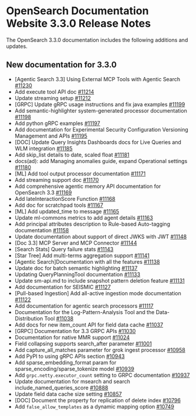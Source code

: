 # OpenSearch Documentation Website 3.3.0 Release Notes

The OpenSearch 3.3.0 documentation includes the following additions and updates.

## New documentation for 3.3.0

- [Agentic Search 3.3] Using External MCP Tools with Agentic Search [#11230](https://github.com/opensearch-project/documentation-website/pull/11230)
- Add execute tool API doc [#11214](https://github.com/opensearch-project/documentation-website/pull/11214)
- Update streaming setup [#11212](https://github.com/opensearch-project/documentation-website/pull/11212)
- [GRPC] Update gRPC usage instructions and fix java examples [#11199](https://github.com/opensearch-project/documentation-website/pull/11199)
- Add semantic-highlighter system-generated processor documentation [#11198](https://github.com/opensearch-project/documentation-website/pull/11198)
- Add python gRPC examples [#11197](https://github.com/opensearch-project/documentation-website/pull/11197)
- Add documentation for Experimental Security Configuration Versioning Management and APIs [#11195](https://github.com/opensearch-project/documentation-website/pull/11195)
- [DOC] Update Query Insights Dashboards docs for Live Queries and WLM integration [#11185](https://github.com/opensearch-project/documentation-website/pull/11185)
- Add skip_list details to date, scaled float [#11181](https://github.com/opensearch-project/documentation-website/pull/11181)
- docs(ad): add Managing anomalies guide, expand Operational settings [#11180](https://github.com/opensearch-project/documentation-website/pull/11180)
- [ML] Add tool output processor documentation [#11171](https://github.com/opensearch-project/documentation-website/pull/11171)
- Add streaming support doc [#11170](https://github.com/opensearch-project/documentation-website/pull/11170)
- Add comprehensive agentic memory API documentation for OpenSearch 3.3 [#11169](https://github.com/opensearch-project/documentation-website/pull/11169)
- Add lateInteractionScore Function [#11168](https://github.com/opensearch-project/documentation-website/pull/11168)
- Add doc for scratchpad tools [#11167](https://github.com/opensearch-project/documentation-website/pull/11167)
- [ML] Add updated_time to message [#11165](https://github.com/opensearch-project/documentation-website/pull/11165)
- Update ml-commons metrics to add agent details [#11163](https://github.com/opensearch-project/documentation-website/pull/11163)
- Add principal attributes description to Rule-based Auto-tagging documentation [#11158](https://github.com/opensearch-project/documentation-website/pull/11158)
- Update documentation about support of direct JWKS with JWT [#11148](https://github.com/opensearch-project/documentation-website/pull/11148)
- [Doc 3.3] MCP Server and MCP Connector [#11144](https://github.com/opensearch-project/documentation-website/pull/11144)
- [Search Stats] Query failure stats [#11143](https://github.com/opensearch-project/documentation-website/pull/11143)
- [Star Tree] Add multi-terms aggregation support [#11141](https://github.com/opensearch-project/documentation-website/pull/11141)
- [Agentic Search]Documentation with all the features [#11138](https://github.com/opensearch-project/documentation-website/pull/11138)
- Update doc for batch semantic highlighting [#11137](https://github.com/opensearch-project/documentation-website/pull/11137)
- Updating QueryPlanningTool documentation [#11133](https://github.com/opensearch-project/documentation-website/pull/11133)
- Update sm-api.md to include snapshot pattern deletion feature [#11131](https://github.com/opensearch-project/documentation-website/pull/11131)
- Add documentation for SEISMIC [#11127](https://github.com/opensearch-project/documentation-website/pull/11127)
- [Pull-based Ingestion] Add all-active ingestion mode documentation [#11122](https://github.com/opensearch-project/documentation-website/pull/11122)
- Add documentation for agentic search processors [#11117](https://github.com/opensearch-project/documentation-website/pull/11117)
- Documentation for the Log-Pattern-Analysis Tool and the Data-Distribution Tool [#11038](https://github.com/opensearch-project/documentation-website/pull/11038)
- Add docs for new item_count API for field data cache [#11037](https://github.com/opensearch-project/documentation-website/pull/11037)
- [GRPC] Documentation for 3.3 GRPC APIs  [#11030](https://github.com/opensearch-project/documentation-website/pull/11030)
- Documentation for native MMR support [#11024](https://github.com/opensearch-project/documentation-website/pull/11024)
- Field collapsing supports search_after parameter [#11001](https://github.com/opensearch-project/documentation-website/pull/11001)
- Add capture_all_matches parameter for grok ingest processor [#10958](https://github.com/opensearch-project/documentation-website/pull/10958)
- Add PyPI to using gRPC APIs section [#10943](https://github.com/opensearch-project/documentation-website/pull/10943)
- Add sparse_embedding_format param for sparse_encoding/sparse_tokenize model [#10939](https://github.com/opensearch-project/documentation-website/pull/10939)
- Add `grpc.netty.executor_count` setting to GRPC documentation [#10937](https://github.com/opensearch-project/documentation-website/pull/10937)
- Update documentation for msearch and search include_named_queries_score [#10888](https://github.com/opensearch-project/documentation-website/pull/10888)
- Update field data cache size setting [#10857](https://github.com/opensearch-project/documentation-website/pull/10857)
- [DOC] Document the property for replication of delete index [#10796](https://github.com/opensearch-project/documentation-website/pull/10796)
- Add `false_allow_templates` as a dynamic mapping option [#10749](https://github.com/opensearch-project/documentation-website/pull/10749)